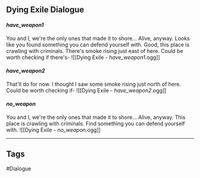 ## Dying Exile Dialogue
#### _have_weapon1_
You and I, we're the only ones that made it to shore... Alive, anyway. Looks like you found something you can defend yourself with. Good, this place is crawling with criminals. There's smoke rising just east of here. Could be worth checking if there's-
![[Dying Exile - _have_weapon1_.ogg]]

#### _have_weapon2_
That'll do for now. I thought I saw some smoke rising just north of here. Could be worth checking if-
![[Dying Exile - _have_weapon2_.ogg]]

#### _no_weapon_
You and I, we're the only ones that made it to shore... Alive, anyway. This place is crawling with criminals. Find something you can defend yourself with.
![[Dying Exile - _no_weapon_.ogg]]

---
## Tags
#Dialogue
